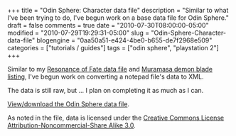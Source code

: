 +++
title = "Odin Sphere: Character data file"
description = "Similar to what I've been trying to do, I've begun work on a base data file for Odin Sphere."
draft = false
comments = true
date = "2010-07-30T08:00:00-05:00"
modified = "2010-07-29T19:29:31-05:00"
slug = "Odin-Sphere-Character-data-file"
blogengine = "0aa50a51-e424-4be0-b655-de7f2968e509"
categories = ["tutorials / guides"]
tags = ["odin sphere", "playstation 2"]
+++

<p>Similar to my <a href="http://strivinglife.com/words/post/Resonance-of-Fate-General-data-file.aspx">Resonance of Fate data file</a>&nbsp;and <a href="http://strivinglife.com/words/post/Muramasa-The-Demon-Blade-Complete-weapon-listing.aspx">Muramasa demon blade listing</a>, I've begun work on converting a notepad file's data to XML.</p>
<p>The data is still raw, but ... I plan on completing it as much as I can.</p>
<p><a rel="external download" href="http://jamesrskemp.com/files/OdinSphere.xml">View/download the Odin Sphere data file</a>.</p>
<p>As noted in the file, data is licensed under the <a rel="external" href="http://creativecommons.org/licenses/by-nc-sa/3.0/">Creative Commons License Attribution-Noncommercial-Share Alike 3.0</a>.</p>
